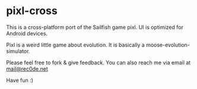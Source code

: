 pixl-cross
====
This is a cross-platform port of the Sailfish game pixl.
UI is optimized for Android devices.

Pixl is a weird little game about evolution.
It is basically a moose-evolution-simulator.

Please feel free to fork & give feedback.
You can also reach me via email at mail@rec0de.net

Have fun :)
